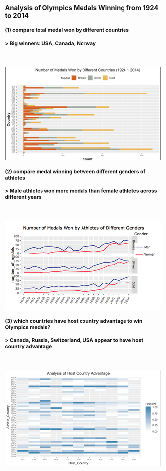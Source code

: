 ## Analysis of Olympics Medals Winning from 1924 to 2014

### (1) compare total medal won by different countries    
### > Big winners: USA, Canada, Norway
<br><br><br>
![total](https://github.com/eddiecylin/data-visualization/blob/master/olympics/total_medals.png)

### (2) compare medal winning between different genders of athletes  
### > Male athletes won more medals than female athletes across different years
<br><br><br>
![genders](https://github.com/eddiecylin/data-visualization/blob/master/olympics/genders.png)

### (3) which countries have host country advantage to win Olympics medals?    
### > Canada, Russia, Switzerland, USA appear to have host country advantage
<br><br><br>
![host](https://github.com/eddiecylin/data-visualization/blob/master/olympics/host_advantage.png)
